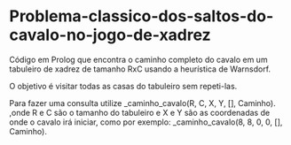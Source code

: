 # Problema-classico-dos-saltos-do-cavalo-no-jogo-de-xadrez

Código em Prolog que encontra o caminho completo do cavalo em um tabuleiro de xadrez de tamanho RxC usando a heurística de Warnsdorf. 

O objetivo é visitar todas as casas do tabuleiro sem repeti-las.

Para fazer uma consulta utilize _caminho_cavalo(R, C, X, Y, [], Caminho). ,onde R e C são o tamanho do tabuleiro e X e Y são as coordenadas de onde o cavalo irá iniciar, como por exemplo:
_caminho_cavalo(8, 8, 0, 0, [], Caminho).

